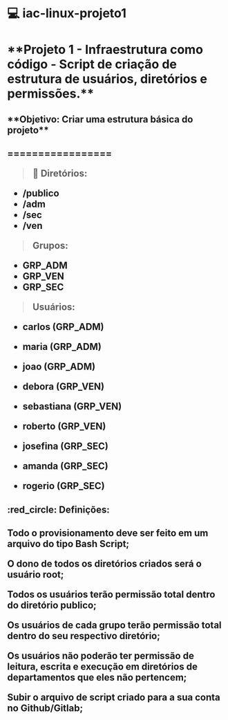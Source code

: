 # :computer: iac-linux-projeto1
<h1>**Projeto 1 - Infraestrutura como código - Script de criação de estrutura de usuários, diretórios e permissões.**</h1>

<h2>**Objetivo: Criar uma estrutura básica do projeto**<h2>

=================

> :file_folder: Diretórios:

- /publico
- /adm
- /sec
- /ven

> Grupos:
- GRP_ADM
- GRP_VEN
- GRP_SEC

> Usuários:
- carlos (GRP_ADM)
- maria (GRP_ADM)
- joao (GRP_ADM)

- debora (GRP_VEN)
- sebastiana (GRP_VEN)
- roberto (GRP_VEN)

- josefina (GRP_SEC)
- amanda (GRP_SEC)
- rogerio (GRP_SEC)

<h2>:red_circle: Definições:<h2>

<p>Todo o provisionamento deve ser feito em um arquivo do tipo Bash Script;</p>
<p>O dono de todos os diretórios criados será o usuário root;</p>
<p>Todos os usuários terão permissão total dentro do diretório publico;</p>
<p>Os usuários de cada grupo terão permissão total dentro do seu respectivo diretório;</p>
<p>Os usuários não poderão ter permissão de leitura, escrita e execução em diretórios de departamentos que eles não pertencem;</p>
<p>Subir o arquivo de script criado para a sua conta no Github/Gitlab;</p>
